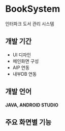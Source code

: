 # BookSystem
인터파크 도서 관리 시스템
## 개발 기간
* UI 디자인
* 메인화면 구성
* AIP 연동
* 내부DB 연동


## 개발 언어
#### JAVA, ANDROID STUDIO

## 주요 화면별 기능
